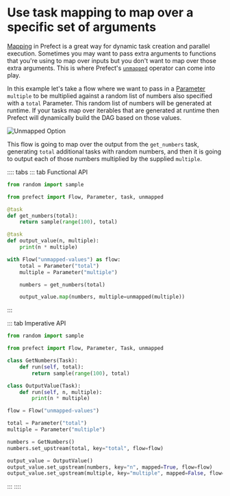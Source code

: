 # Use task mapping to map over a specific set of arguments

[Mapping](/core/concepts/mapping.html) in Prefect is a great way for dynamic task creation and parallel execution. Sometimes you may want to pass extra arguments to functions that you're using to map over inputs but you don't want to map over those extra arguments. This is where Prefect's [`unmapped`](/api/latest/utilities/tasks.html#unmapped) operator can come into play.

In this example let's take a flow where we want to pass in a [Parameter](/core/concepts/parameters.html) `multiple` to be multiplied against a random list of numbers also specified with a `total` Parameter. This random list of numbers will be generated at runtime. If your tasks map over iterables that are generated at runtime then Prefect will dynamically build the DAG based on those values.

![Unmapped Option](/faq/unmapped.png)

This flow is going to map over the output from the `get_numbers` task, generating `total` additional tasks with random numbers, and then it is going to output each of those numbers multiplied by the supplied `multiple`.

:::: tabs
::: tab Functional API
```python
from random import sample

from prefect import Flow, Parameter, task, unmapped

@task
def get_numbers(total):
    return sample(range(100), total)

@task
def output_value(n, multiple):
    print(n * multiple)

with Flow("unmapped-values") as flow:
    total = Parameter("total")
    multiple = Parameter("multiple")

    numbers = get_numbers(total)

    output_value.map(numbers, multiple=unmapped(multiple))
```
:::

::: tab Imperative API
```python
from random import sample

from prefect import Flow, Parameter, Task, unmapped

class GetNumbers(Task):
    def run(self, total):
        return sample(range(100), total)

class OutputValue(Task):
    def run(self, n, multiple):
        print(n * multiple)

flow = Flow("unmapped-values")

total = Parameter("total")
multiple = Parameter("multiple")

numbers = GetNumbers()
numbers.set_upstream(total, key="total", flow=flow)

output_value = OutputValue()
output_value.set_upstream(numbers, key="n", mapped=True, flow=flow)
output_value.set_upstream(multiple, key="multiple", mapped=False, flow=flow)
```
:::
::::

